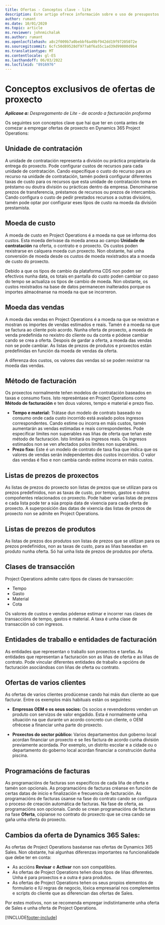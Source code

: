 ```yaml
---
title: Ofertas - Conceptos clave - lite
description: Este artigo ofrece información sobre o uso de presupostos de proxecto en Project Operations.
author: rumant
ms.date: 10/01/2020
ms.topic: article
ms.reviewer: johnmichalak
ms.author: rumant
ms.openlocfilehash: a8c2f009b7a0bebbf6a49bf942dd19f97205072e
ms.sourcegitcommit: 6cfc50d89528df977a8f6a55c1ad39d99800d9b4
ms.translationtype: MT
ms.contentlocale: gl-ES
ms.lasthandoff: 06/03/2022
ms.locfileid: "8916976"
---
```

# <a name="concepts-unique-to-project-quotes"></a>Conceptos exclusivos de ofertas de proxecto

_**Aplícase a:** Despregamento de Lite - de acordo a facturación proforma_


Os seguintes son conceptos clave que hai que ter en conta antes de comezar a empregar ofertas de proxecto en Dynamics 365 Project Operations:

## <a name="contracting-unit"></a>Unidade de contratación

A unidade de contratación representa a división ou práctica propietaria da entrega do proxecto. Pode configurar custos de recursos para cada unidade de contratación. Cando especifique o custo do recurso para un recurso na unidade de contratación, tamén poderá configurar diferentes taxas de custo para os recursos que esta unidade de contratación toma en préstamo ou doutra división ou prácticas dentro da empresa. Denomínanse prezos de transferencia, préstamos de recursos ou prezos de intercambio. Cando configura o custo de pedir prestados recursos a outras divisións, tamén pode optar por configurar eses tipos de custo na moeda da división prestamista.

## <a name="cost-currency"></a>Moeda de custo

A moeda de custo en Project Operations é a moeda na que se informa dos custos. Esta moeda derívase da moeda anexa ao campo **Unidade de contratación** na oferta, o contrato e o proxecto. Os custos poden rexistrarse en calquera moeda cun proxecto. Non obstante, hai unha conversión de moeda desde os custos de moeda rexistrados ata a moeda de custo do proxecto.

Debido a que os tipos de cambio da plataforma CDS non poden ser efectivos nunha data, os totais en pantalla do custo poden cambiar co paso do tempo se actualiza os tipos de cambio de moeda. Non obstante, os custos rexistrados na base de datos permanecen inalterados porque os importes almacénanse na moeda na que se incorreron.

## <a name="sales-currency"></a>Moeda das vendas

A moeda das vendas en Project Operations é a moeda na que se rexistran e mostran os importes de vendas estimados e reais. Tamén é a moeda na que se factura ao cliente polo acordo. Nunha oferta de proxecto, a moeda de venda predefinida no rexistro do cliente ou da conta e pódese cambiar cando se crea a oferta. Despois de gardar a oferta, a moeda das vendas non se pode cambiar. As listas de prezos de produtos e proxectos están predefinidas en función da moeda de vendas da oferta.

A diferenza dos custos, os valores das vendas só se poden rexistrar na moeda das vendas.

## <a name="billing-method"></a>Método de facturación

Os proxectos normalmente teñen modelos de contratación baseados en taxas e consumo fixos. Isto represéntase en Project Operations como **Método de facturación** e ten dous valores, tempo e material e prezo fixo.

- **Tempo e material:** Trátase dun modelo de contrato baseado no consumo onde cada custo incorrido está avalado polos ingresos correspondentes. Cando estime ou incorra en máis custos, tamén aumentarán as vendas estimadas e reais correspondentes. Pode especificar límites non superables nas liñas de oferta que teñan este método de facturación. Isto limitará os ingresos reais. Os ingresos estimados non se ven afectados polos límites non superables.
- **Prezo fixo:** Este é un modelo de contrato de taxa fixa que indica que os valores de vendas serán independentes dos custos incorridos. O valor das vendas é fixo e non cambia cando estime incorra en máis custos.

## <a name="project-price-lists"></a>Listas de prezos de proxectos

As listas de prezos do proxecto son listas de prezos que se utilizan para os prezos predefinidos, non as taxas de custo, por tempo, gastos e outros compoñentes relacionados co proxecto. Pode haber varias listas de prezos e cada lista pode ter a súa propia data de vixencia para cada oferta de proxecto. A superposición das datas de vixencia das listas de prezos de proxecto non se admite en Project Operations.

## <a name="product-price-lists"></a>Listas de prezos de produtos

As listas de prezos dos produtos son listas de prezos que se utilizan para os prezos predefinidos, non as taxas de custo, para as liñas baseadas en produto nunha oferta. Só hai unha lista de prezos de produtos por oferta.

## <a name="transaction-classes"></a>Clases de transacción

Project Operations admite catro tipos de clases de transacción:

- Tempo
- Gasto
- Material
- Cota

Os valores de custos e vendas pódense estimar e incorrer nas clases de transaccións de tempo, gastos e material. A taxa é unha clase de transacción só con ingresos.

## <a name="work-entities-and-billing-entities"></a>Entidades de traballo e entidades de facturación

As entidades que representan o traballo son proxectos e tarefas. As entidades que representan a facturación son as liñas de oferta e as liñas de contrato. Pode vincular diferentes entidades de traballo a opcións de facturación asociándoas con liñas de oferta ou contrato.

## <a name="multi-customer-deals"></a>Ofertas de varios clientes

As ofertas de varios clientes prodúcense cando hai máis dun cliente ao que facturar. Entre os exemplos máis habituais están os seguintes:

- **Empresas OEM e os seus socios:** Os socios e revendedores venden un produto con servizos de valor engadido. Esta é normalmente unha situación na que durante un acordo concreto cun cliente, o OEM ofrécese a financiar unha parte do proxecto. 

- **Proxectos do sector público:** Varios departamentos dun goberno local acordan financiar un proxecto e se lles factura de acordo cunha división previamente acordada. Por exemplo, un distrito escolar e a cidade ou o departamento do goberno local acordan financiar a construción dunha piscina.

## <a name="invoice-schedules"></a>Programacións de facturas

As programacións de facturas son específicos de cada liña de oferta e tamén son opcionais. As programacións de facturas créanse en función de certas datas de inicio e finalización e frecuencia de facturación. As programacións de facturas úsanse na fase do contrato cando se configura o proceso de creación automática de facturas. Na fase de oferta, as programacións son opcionais. Cando se crean programacións de facturas na fase **Oferta**, cópianse no contrato do proxecto que se crea cando se gaña unha oferta do proxecto.

## <a name="changes-from-dynamics-365-sales-quote"></a>Cambios da oferta de Dynamics 365 Sales:

As ofertas de Project Operations baséanse nas ofertas de Dynamics 365 Sales. Non obstante, hai algunhas diferenzas importantes na funcionalidade que debe ter en conta:

- As accións **Revisar** e **Activar** non son compatibles.
- As ofertas de Project Operations teñen dous tipos de liñas diferentes. Unha é para proxectos e a outra é para produtos.
- As ofertas de Project Operations teñen os seus propios elementos de formulario e IU regras de negocio, lóxica empresarial nos complementos e scripts do cliente que as diferencian das ofertas de Sales.

Por estes motivos, non se recomenda empregar indistintamente unha oferta de Sales e unha oferta de Project Operations.


[!INCLUDE[footer-include](../../includes/footer-banner.md)]
